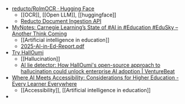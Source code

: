 - [reducto/RolmOCR · Hugging Face](https://huggingface.co/reducto/RolmOCR)
	- [[OCR]], [[Open LLM]], [[huggingface]]
	- [Reducto Document Ingestion API](https://reducto.ai/blog/introducing-rolmocr-open-source-ocr-model)
- [MyNotes: Carnegie Learning’s State of #AI in #Education #EduSky – Another Think Coming](https://mglink.org/2025/04/03/mynotes-carnegie-learnings-state-of-ai-in-education-edusky/)
	- [[Artificial intelligence in education]]
	- [2025-AI-in-Ed-Report.pdf](https://discover.carnegielearning.com/hubfs/PDFs/Whitepaper%20and%20Guide%20PDFs/2025-AI-in-Ed-Report.pdf?hsLang=en)
- [Try HallOumi](https://oumi.ai/halloumi-demo)
	- [[Hallucination]]
	- [AI lie detector: How HallOumi's open-source approach to hallucination could unlock enterprise AI adoption | VentureBeat](https://venturebeat.com/ai/ai-lie-detector-how-halloumis-open-source-approach-to-hallucination-could-unlock-enterprise-ai-adoption/)
- [Where AI Meets Accessibility: Considerations for Higher Education - Every Learner Everywhere](https://www.everylearnereverywhere.org/resources/where-ai-meets-accessibility-considerations-for-higher-education/)
	- [[Accessibility]], [[Artificial intelligence in education]]
-